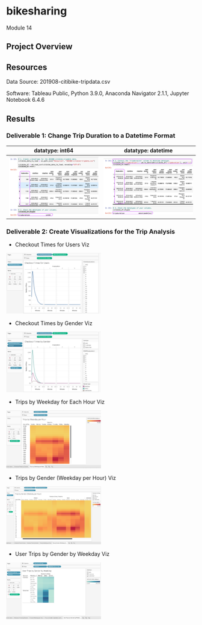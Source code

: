 # bikesharing
Module 14

## Project Overview

## Resources
Data Source: 201908-citibike-tripdata.csv

Software: Tableau Public, Python 3.9.0, Anaconda Navigator 2.1.1, Jupyter Notebook 6.4.6

## Results
### Deliverable 1: Change Trip Duration to a Datetime Format
| datatype: int64 | datatype: datetime |
| --- | --- |
| <img src="/Resources/img1.png"> | <img src="/Resources/img2.png"> | 


### Deliverable 2: Create Visualizations for the Trip Analysis
-  Checkout Times for Users Viz
<img src="/Resources/img3.png" width="50%" height="50%">

-  Checkout Times by Gender Viz
<img src="/Resources/img4.png" width="50%" height="50%">

-  Trips by Weekday for Each Hour Viz
<img src="/Resources/img5.png" width="50%" height="50%">

-  Trips by Gender (Weekday per Hour) Viz
<img src="/Resources/img6.png" width="50%" height="50%">

-  User Trips by Gender by Weekday Viz
<img src="/Resources/img7.png" width="50%" height="50%">
